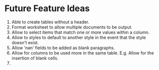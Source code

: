 # Future Feature Ideas

1. Able to create tables without a header.
2. Format worksheet to allow multiple documents to be output.
3. Allow to select items that match one or more values within a column.
4. Allow to styles to default to another style in the event that the style doesn't exist.
5. Allow 'nan' fields to be added as blank paragraphs.
6. Allow for columns to be used more in the same table. E.g. Allow for the insertion of blank cells.
7.  
 